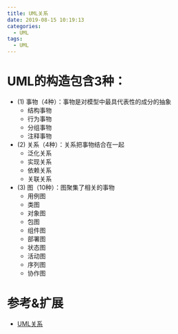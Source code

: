 ```yaml
---
title: UML关系
date: 2019-08-15 10:19:13
categories:
  - UML
tags:
  - UML
---
```


# UML的构造包含3种： #

- (1) 事物（4种）：事物是对模型中最具代表性的成分的抽象
	- 结构事物
	- 行为事物
	- 分组事物
	- 注释事物
- (2) 关系（4种）：关系把事物结合在一起
	- 泛化关系
	- 实现关系
	- 依赖关系
	- 关联关系
- (3) 图（10种）：图聚集了相关的事物
	- 用例图
	- 类图
	- 对象图
	- 包图
	- 组件图
	- 部署图
	- 状态图
	- 活动图
	- 序列图
	- 协作图

 
 

# 参考&扩展

- [UML关系](http://justsee.iteye.com/blog/808799)
